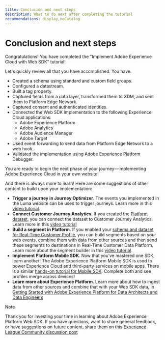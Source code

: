 ```yaml
---
title: Conclusion and next steps
description: What to do next after completing the tutorial
recommendations: display,noCatalog
---
```

# Conclusion and next steps

Congratulations! You have completed the "Implement Adobe Experience Cloud with Web SDK" tutorial!

Let's quickly review all that you have accomplished. You have:

* Created a schema using standard and custom field groups.
* Configured a datastream.
* Built a tag property.
* Captured fields from a data layer, transformed them to XDM, and sent them to Platform Edge Network.
* Captured consent and authenticated identities.
* Connected the Web SDK implementation to the following Experience Cloud applications:
  * Adobe Experience Platform
  * Adobe Analytics
  * Adobe Audience Manager
  * Adobe Target
* Used event forwarding to send data from Platform Edge Network to a web hook.
* Validated the implementation using Adobe Experience Platform Debugger.

You are ready to begin the next phase of your journey&mdash;implementing Adobe Experience Cloud in your own website!

And there is always more to learn! Here are some suggestions of other content to build upon your implementation:


* **Trigger a journey in Journey Optimizer**. The events you implemented in the Luma website can be used to trigger journeys. Learn more in this [video tutorial](https://experienceleague.adobe.com/docs/journey-optimizer-learn/tutorials/create-journeys/use-case-transactional-journey.html).
* **Connect Customer Journey Analytics**. If you created the [Platform dataset](setup-experience-platform.md), you can connect the dataset to Customer Journey Analytics. Learn more in this [video tutorial](https://experienceleague.adobe.com/docs/customer-journey-analytics-learn/tutorials/connecting-customer-journey-analytics-to-data-sources-in-platform.html)
* **Build a segment in Platform**. If you enabled your [schema and dataset for Real-Time Customer Profile](setup-experience-platform.md), you can build segments based on your web events, combine them with data from other sources and then send these segments to destinations in Real-Time Customer Data Platform. Learn more about the segment builder in this [video tutorial](https://experienceleague.adobe.com/docs/platform-learn/tutorials/segments/create-segments.html).
* **Implement Platform Mobile SDK**. Now that you've mastered one SDK, learn another! The Adobe Experience Platform Mobile SDK is used to power Experience Cloud and third-party services on mobile apps. There is a similar [hands-on tutorial for Mobile SDK](https://experienceleague.adobe.com/docs/platform-learn/implement-mobile-sdk/overview.html). Complete both and see profiles merge across devices!
* **Learn more about Experience Platform**. Learn more about how to ingest data from other sources and combine that with your Web SDK data, in [Getting Started with Adobe Experience Platform for Data Architects and Data Engineers](https://experienceleague.adobe.com/docs/platform-learn/getting-started-for-data-architects-and-data-engineers/overview.html)


>[!NOTE]
>
>Thank you for investing your time in learning about Adobe Experience Platform Web SDK. If you have questions, want to share general feedback, or have suggestions on future content, share them on this [Experience League Community discussion post](https://experienceleaguecommunities.adobe.com/t5/adobe-experience-platform-launch/tutorial-discussion-implement-adobe-experience-cloud-with-web/td-p/444996)
